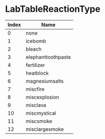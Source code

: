 # LabTableReactionType

Index | Name
--- | ---
0 | none
1 | icebomb
2 | bleach
3 | elephanttoothpaste
4 | fertilizer
5 | heatblock
6 | magnesiumsalts
7 | miscfire
8 | miscexplosion
9 | misclava
10 | miscmystical
11 | miscsmoke
12 | misclargesmoke
